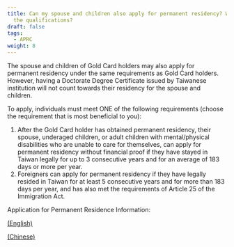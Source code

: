 ```yaml
---
title: Can my spouse and children also apply for permanent residency? What are
  the qualifications?
draft: false
tags:
  - APRC
weight: 8
---
```

The spouse and children of Gold Card holders may also apply for permanent residency under the same requirements as Gold Card holders. However, having a Doctorate Degree Certificate issued by Taiwanese institution will not count towards their residency for the spouse and children. 

To apply, individuals must meet ONE of the following requirements (choose the requirement that is most beneficial to you): 

1. After the Gold Card holder has obtained permanent residency, their spouse, underaged children, or adult children with mental/physical disabilities who are unable to care for themselves, can apply for permanent residency without financial proof if they have stayed in Taiwan legally for up to 3 consecutive years and for an average of 183 days or more per year. 
2. Foreigners can apply for permanent residency if they have legally resided in Taiwan for at least 5 consecutive years and for more than 183 days per year, and has also met the requirements of Article 25 of the Immigration Act.

Application for Permanent Residence Information: 

[(English)](https://bit.ly/3s5dLA0 " to English Version of Article 25 of the Immigration Act")

[(Chinese)](https://bit.ly/3iBu3xo " to Chinese Version of Article 25 of the Immigration Act")